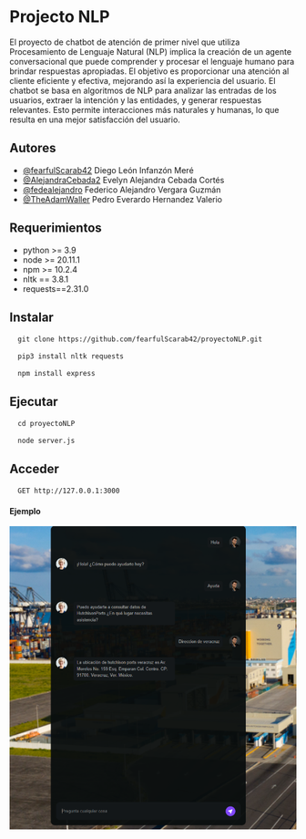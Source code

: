 
# Projecto NLP

El proyecto de chatbot de atención de primer nivel que utiliza Procesamiento de Lenguaje Natural (NLP) implica la creación de un agente conversacional que puede comprender y procesar el lenguaje humano para brindar respuestas apropiadas. El objetivo es proporcionar una atención al cliente eficiente y efectiva, mejorando así la experiencia del usuario. El chatbot se basa en algoritmos de NLP para analizar las entradas de los usuarios, extraer la intención y las entidades, y generar respuestas relevantes. Esto permite interacciones más naturales y humanas, lo que resulta en una mejor satisfacción del usuario.

## Autores

- [@fearfulScarab42](https://www.github.com/fearfulScarab42) Diego León Infanzón Meré
- [@AlejandraCebada2](https://www.github.com/AlejandraCebada2) Evelyn Alejandra Cebada Cortés
- [@fedealejandro](https://www.github.com/fedealejandro) Federico Alejandro Vergara Guzmán
- [@TheAdamWaller](https://www.github.com/TheAdamWaller) Pedro Everardo Hernandez Valerio


## Requerimientos

- python >= 3.9
- node >= 20.11.1
- npm >= 10.2.4
- nltk == 3.8.1
- requests==2.31.0


## Instalar
```
  git clone https://github.com/fearfulScarab42/proyectoNLP.git
```


```
  pip3 install nltk requests
```


```
  npm install express
```


## Ejecutar 

```
  cd proyectoNLP
```


```
  node server.js
```

## Acceder

```http
  GET http://127.0.0.1:3000
```

#### Ejemplo


![Logo](https://github.com/fearfulScarab42/proyectoNLP/blob/main/Captura.PNG)
